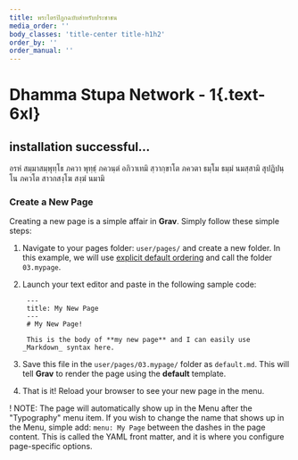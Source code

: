 ```yaml
---
title: พระไตรปิฎกฉบับสำหรับประชาชน
media_order: ''
body_classes: 'title-center title-h1h2'
order_by: ''
order_manual: ''
---
```


# Dhamma Stupa Network - 1{.text-6xl}
## installation successful...

อรหํ สมฺมาสมฺพุทฺโธ ภควา
พุทฺธํฺ ภควนฺตํ อภิวาเทมิ
สฺวากฺขาโต ภควตา ธมฺโม
ธมฺมํ นมสฺสามิ
สุปฏิปนฺโน ภควโต สาวกสงฺโฆ
สงฺฆํ นมามิ

### Create a New Page

Creating a new page is a simple affair in **Grav**.  Simply follow these simple steps:

1. Navigate to your pages folder: `user/pages/` and create a new folder.  In this example, we will use [explicit default ordering](http://learn.getgrav.org/content/content-pages) and call the folder `03.mypage`.
2. Launch your text editor and paste in the following sample code:

        ---
        title: My New Page
        ---
        # My New Page!

        This is the body of **my new page** and I can easily use _Markdown_ syntax here.

3. Save this file in the `user/pages/03.mypage/` folder as `default.md`. This will tell **Grav** to render the page using the **default** template.
4. That is it! Reload your browser to see your new page in the menu.

! NOTE: The page will automatically show up in the Menu after the "Typography" menu item. If you wish to change the name that shows up in the Menu, simple add: `menu: My Page` between the dashes in the page content. This is called the YAML front matter, and it is where you configure page-specific options.

